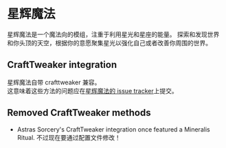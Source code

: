 # 星辉魔法

星辉魔法是一个魔法向的模组，注重于利用星光和星座的能量。 探索和发现世界和你头顶的天空，根据你的意愿聚集星光以强化自己或者改善你周围的世界。

## CraftTweaker integration

星辉魔法自带 crafttweaker 兼容。  
这意味着这些方法的问题应在[星辉魔法的 issue tracker](https://github.com/HellFirePvP/AstralSorcery/issues)上提交。

## Removed CraftTweaker methods

- Astras Sorcery's CraftTweaker integration once featured a Mineralis Ritual. 不过现在要通过配置文件修改！